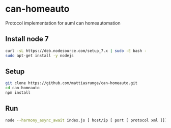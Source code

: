 # can-homeauto
Protocol implementation for auml can homeautomation

## Install node 7
```bash
curl -sL https://deb.nodesource.com/setup_7.x | sudo -E bash -
sudo apt-get install -y nodejs
```

## Setup
```bash
git clone https://github.com/mattiasrunge/can-homeauto.git
cd can-homeauto
npm install
```

## Run
```bash
node --harmony_async_await index.js [ host/ip [ port [ protocol xml ]]]
```
